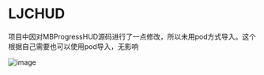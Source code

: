 # LJCHUD
项目中因对MBProgressHUD源码进行了一点修改，所以未用pod方式导入。这个根据自己需要也可以使用pod导入，无影响

![image](https://github.com/ljc1220/LJCHUD/blob/master/demo效果预览.gif)
